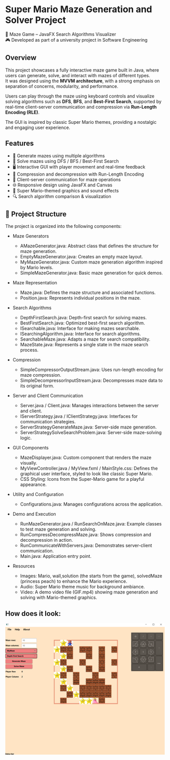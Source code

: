 # Super Mario Maze Generation and Solver Project

🧩 Maze Game – JavaFX Search Algorithms Visualizer  
🎮 Developed as part of a university project in Software Engineering

## Overview
This project showcases a fully interactive maze game built in Java, where users can generate, solve, and interact with mazes of different types.  
It was designed using the **MVVM architecture**, with a strong emphasis on separation of concerns, modularity, and performance.

Users can play through the maze using keyboard controls and visualize solving algorithms such as **DFS**, **BFS**, and **Best-First Search**, supported by real-time client-server communication and compression via **Run-Length Encoding (RLE)**.

The GUI is inspired by classic Super Mario themes, providing a nostalgic and engaging user experience.


## Features
- 🧱 Generate mazes using multiple algorithms  
- 🧭 Solve mazes using DFS / BFS / Best-First Search  
- 🖥️ Interactive GUI with player movement and real-time feedback  
- 💾 Compression and decompression with Run-Length Encoding  
- 📡 Client-server communication for maze operations  
- 🌐 Responsive design using JavaFX and Canvas  
- 🎨 Super Mario-themed graphics and sound effects  
- 🔍 Search algorithm comparison & visualization

## 📁 Project Structure
The project is organized into the following components:

- Maze Generators
  - AMazeGenerator.java: Abstract class that defines the structure for maze generation.
  - EmptyMazeGenerator.java: Creates an empty maze layout.
  - MyMazeGenerator.java: Custom maze generation algorithm inspired by Mario levels.
  - SimpleMazeGenerator.java: Basic maze generation for quick demos.
- Maze Representation
  - Maze.java: Defines the maze structure and associated functions.
  - Position.java: Represents individual positions in the maze.

- Search Algorithms
  - DepthFirstSearch.java: Depth-first search for solving mazes.
  - BestFirstSearch.java: Optimized best-first search algorithm.
  - ISearchable.java: Interface for making mazes searchable.
  - ISearchingAlgorithm.java: Interface for search algorithms.
  - SearchableMaze.java: Adapts a maze for search compatibility.
  - MazeState.java: Represents a single state in the maze search process.

- Compression
  - SimpleCompressorOutputStream.java: Uses run-length encoding for maze compression.
  - SimpleDecompressorInputStream.java: Decompresses maze data to its original form.

- Server and Client Communication
  - Server.java / Client.java: Manages interactions between the server and client.
  - IServerStrategy.java / IClientStrategy.java: Interfaces for communication strategies.
  - ServerStrategyGenerateMaze.java: Server-side maze generation.
  - ServerStrategySolveSearchProblem.java: Server-side maze-solving logic.

- GUI Components
  - MazeDisplayer.java: Custom component that renders the maze visually.
  - MyViewController.java / MyView.fxml / MainStyle.css: Defines the graphical user interface, styled to look like classic Super Mario.
  - CSS Styling: Icons from the Super-Mario game for a playful appearance.

- Utility and Configuration
  - Configurations.java: Manages configurations across the application.

- Demo and Execution
  - RunMazeGenerator.java / RunSearchOnMaze.java: Example classes to test maze generation and solving.
  - RunCompressDecompressMaze.java: Shows compression and decompression in action.
  - RunCommunicateWithServers.java: Demonstrates server-client communication.
  - Main.java: Application entry point.

- Resources
  - Images: Mario, wall,solution (the starts from the game), solvedMaze (princess peach) to enhance the Mario experience.
  - Audio: Super Mario theme music for background ambiance.
  - Video: A demo video file (GIF.mp4) showing maze generation and solving with Mario-themed graphics.

## How does it look:
![Super Mario Maze GUI](MAZE/resources/application.png)
